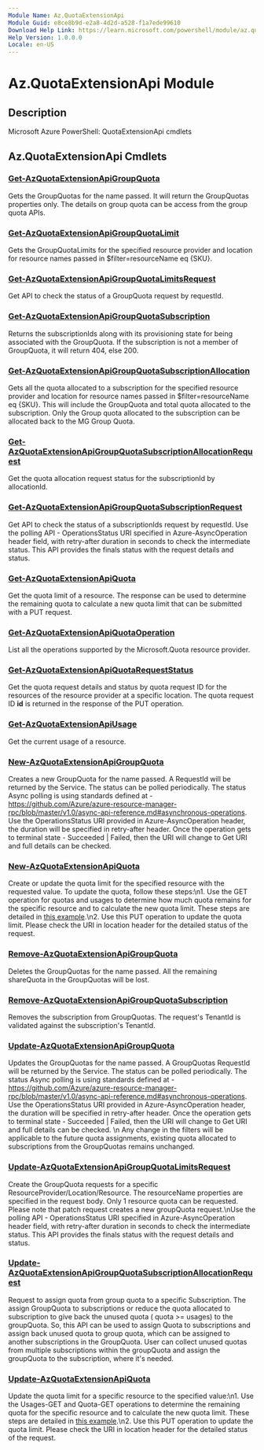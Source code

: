 ```yaml
---
Module Name: Az.QuotaExtensionApi
Module Guid: e8ce8b9d-e2a8-4d2d-a528-f1a7ede99610
Download Help Link: https://learn.microsoft.com/powershell/module/az.quotaextensionapi
Help Version: 1.0.0.0
Locale: en-US
---
```


# Az.QuotaExtensionApi Module
## Description
Microsoft Azure PowerShell: QuotaExtensionApi cmdlets

## Az.QuotaExtensionApi Cmdlets
### [Get-AzQuotaExtensionApiGroupQuota](Get-AzQuotaExtensionApiGroupQuota.md)
Gets the GroupQuotas for the name passed.
It will return the GroupQuotas properties only.
The details on group quota can be access from the group quota APIs.

### [Get-AzQuotaExtensionApiGroupQuotaLimit](Get-AzQuotaExtensionApiGroupQuotaLimit.md)
Gets the GroupQuotaLimits for the specified resource provider and location for resource names passed in $filter=resourceName eq {SKU}.

### [Get-AzQuotaExtensionApiGroupQuotaLimitsRequest](Get-AzQuotaExtensionApiGroupQuotaLimitsRequest.md)
Get API to check the status of a GroupQuota request by requestId.

### [Get-AzQuotaExtensionApiGroupQuotaSubscription](Get-AzQuotaExtensionApiGroupQuotaSubscription.md)
Returns the subscriptionIds along with its provisioning state for being associated with the GroupQuota.
If the subscription is not a member of GroupQuota, it will return 404, else 200.

### [Get-AzQuotaExtensionApiGroupQuotaSubscriptionAllocation](Get-AzQuotaExtensionApiGroupQuotaSubscriptionAllocation.md)
Gets all the quota allocated to a subscription for the specified resource provider and location for resource names passed in $filter=resourceName eq {SKU}.
This will include the GroupQuota and total quota allocated to the subscription.
Only the Group quota allocated to the subscription can be allocated back to the MG Group Quota.

### [Get-AzQuotaExtensionApiGroupQuotaSubscriptionAllocationRequest](Get-AzQuotaExtensionApiGroupQuotaSubscriptionAllocationRequest.md)
Get the quota allocation request status for the subscriptionId by allocationId.

### [Get-AzQuotaExtensionApiGroupQuotaSubscriptionRequest](Get-AzQuotaExtensionApiGroupQuotaSubscriptionRequest.md)
Get API to check the status of a subscriptionIds request by requestId.
Use the polling API - OperationsStatus URI specified in Azure-AsyncOperation header field, with retry-after duration in seconds to check the intermediate status.
This API provides the finals status with the request details and status.

### [Get-AzQuotaExtensionApiQuota](Get-AzQuotaExtensionApiQuota.md)
Get the quota limit of a resource.
The response can be used to determine the remaining quota to calculate a new quota limit that can be submitted with a PUT request.

### [Get-AzQuotaExtensionApiQuotaOperation](Get-AzQuotaExtensionApiQuotaOperation.md)
List all the operations supported by the Microsoft.Quota resource provider.

### [Get-AzQuotaExtensionApiQuotaRequestStatus](Get-AzQuotaExtensionApiQuotaRequestStatus.md)
Get the quota request details and status by quota request ID for the resources of the resource provider at a specific location.
The quota request ID **id** is returned in the response of the PUT operation.

### [Get-AzQuotaExtensionApiUsage](Get-AzQuotaExtensionApiUsage.md)
Get the current usage of a resource.

### [New-AzQuotaExtensionApiGroupQuota](New-AzQuotaExtensionApiGroupQuota.md)
Creates a new GroupQuota for the name passed.
A RequestId will be returned by the Service.
The status can be polled periodically.
The status Async polling is using standards defined at - https://github.com/Azure/azure-resource-manager-rpc/blob/master/v1.0/async-api-reference.md#asynchronous-operations.
Use the OperationsStatus URI provided in Azure-AsyncOperation header, the duration will be specified in retry-after header.
Once the operation gets to terminal state - Succeeded | Failed, then the URI will change to Get URI and full details can be checked.

### [New-AzQuotaExtensionApiQuota](New-AzQuotaExtensionApiQuota.md)
Create or update the quota limit for the specified resource with the requested value.
To update the quota, follow these steps:\n1.
Use the GET operation for quotas and usages to determine how much quota remains for the specific resource and to calculate the new quota limit.
These steps are detailed in [this example](https://techcommunity.microsoft.com/t5/azure-governance-and-management/using-the-new-quota-rest-api/ba-p/2183670).\n2.
Use this PUT operation to update the quota limit.
Please check the URI in location header for the detailed status of the request.

### [Remove-AzQuotaExtensionApiGroupQuota](Remove-AzQuotaExtensionApiGroupQuota.md)
Deletes the GroupQuotas for the name passed.
All the remaining shareQuota in the GroupQuotas will be lost.

### [Remove-AzQuotaExtensionApiGroupQuotaSubscription](Remove-AzQuotaExtensionApiGroupQuotaSubscription.md)
Removes the subscription from GroupQuotas.
The request's TenantId is validated against the subscription's TenantId.

### [Update-AzQuotaExtensionApiGroupQuota](Update-AzQuotaExtensionApiGroupQuota.md)
Updates the GroupQuotas for the name passed.
A GroupQuotas RequestId will be returned by the Service.
The status can be polled periodically.
The status Async polling is using standards defined at - https://github.com/Azure/azure-resource-manager-rpc/blob/master/v1.0/async-api-reference.md#asynchronous-operations.
Use the OperationsStatus URI provided in Azure-AsyncOperation header, the duration will be specified in retry-after header.
Once the operation gets to terminal state - Succeeded | Failed, then the URI will change to Get URI and full details can be checked.
\n Any change in the filters will be applicable to the future quota assignments, existing quota allocated to subscriptions from the GroupQuotas remains unchanged.

### [Update-AzQuotaExtensionApiGroupQuotaLimitsRequest](Update-AzQuotaExtensionApiGroupQuotaLimitsRequest.md)
Create the GroupQuota requests for a specific ResourceProvider/Location/Resource.
The resourceName properties are specified in the request body.
Only 1 resource quota can be requested.
Please note that patch request creates a new groupQuota request.\nUse the polling API - OperationsStatus URI specified in Azure-AsyncOperation header field, with retry-after duration in seconds to check the intermediate status.
This API provides the finals status with the request details and status.

### [Update-AzQuotaExtensionApiGroupQuotaSubscriptionAllocationRequest](Update-AzQuotaExtensionApiGroupQuotaSubscriptionAllocationRequest.md)
Request to assign quota from group quota to a specific Subscription.
The assign GroupQuota to subscriptions or reduce the quota allocated to subscription to give back the unused quota ( quota \>= usages) to the groupQuota.
So, this API can be used to assign Quota to subscriptions and assign back unused quota to group quota, which can be assigned to another subscriptions in the GroupQuota.
User can collect unused quotas from multiple subscriptions within the groupQuota and assign the groupQuota to the subscription, where it's needed.

### [Update-AzQuotaExtensionApiQuota](Update-AzQuotaExtensionApiQuota.md)
Update the quota limit for a specific resource to the specified value:\n1.
Use the Usages-GET and Quota-GET operations to determine the remaining quota for the specific resource and to calculate the new quota limit.
These steps are detailed in [this example](https://techcommunity.microsoft.com/t5/azure-governance-and-management/using-the-new-quota-rest-api/ba-p/2183670).\n2.
Use this PUT operation to update the quota limit.
Please check the URI in location header for the detailed status of the request.

